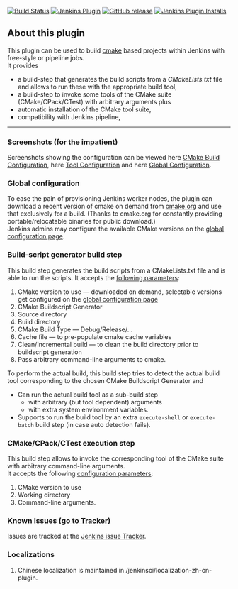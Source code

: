 [![Build Status](https://ci.jenkins.io/buildStatus/icon?job=Plugins%2Fcmakebuilder-plugin%2Fmaster)](https://ci.jenkins.io/job/Plugins/job/cmakebuilder-plugin/job/master/)
[![Jenkins Plugin](https://img.shields.io/jenkins/plugin/v/cmakebuilder.svg)](https://plugins.jenkins.io/cmakebuilder)
[![GitHub release](https://img.shields.io/github/release/jenkinsci/cmakebuilder-plugin.svg?label=changelog)](https://github.com/jenkinsci/cmakebuilder-plugin/releases/latest)
[![Jenkins Plugin Installs](https://img.shields.io/jenkins/plugin/i/cmakebuilder.svg?color=blue)](https://plugins.jenkins.io/cmakebuilder)

## About this plugin

This plugin can be used to build [cmake](https://cmake.org/) based projects
within Jenkins with free-style or pipeline jobs.  
It provides

-   a build-step that generates the build scripts from a *CMakeLists.txt* file
 and allows to run these with the appropriate build tool,
-   a build-step to invoke some tools of the CMake suite
 (CMake/CPack/CTest) with arbitrary arguments plus
-   automatic installation of the CMake tool suite,
-   compatibility with Jenkins pipeline,

------------------------------------------------------------------------

### Screenshots (for the impatient)

Screenshots showing the configuration can be viewed here [CMake Build
Configuration](https://wiki.jenkins.io/display/JENKINS/CMake+Build+Configuration),
here [Tool
Configuration](https://wiki.jenkins.io/display/JENKINS/Tool+Configuration)
and here [Global
Configuration](https://wiki.jenkins.io/display/JENKINS/Global+Configuration).

### Global configuration

To ease the pain of provisioning Jenkins worker nodes, the plugin can
download a recent version of cmake on demand from
[cmake.org](https://cmake.org/files/) and use that
exclusively for a build. (Thanks to cmake.org for constantly providing
portable/relocatable binaries for public download.)  
Jenkins admins may configure the available CMake versions on the [global
configuration page](https://wiki.jenkins.io/display/JENKINS/Global+Configuration).

### Build-script generator build step

This build step generates the build scripts from a CMakeLists.txt file
and is able to run the scripts. It accepts the [following
parameters](https://wiki.jenkins.io/display/JENKINS/CMake+Build+Configuration):

1.  CMake version to use — downloaded on demand, selectable versions get
    configured on the [global configuration
    page](https://wiki.jenkins.io/display/JENKINS/Global+Configuration)
2.  CMake Buildscript Generator
3.  Source directory
4.  Build directory
5.  CMake Build Type — Debug/Release/...
6.  Cache file — to pre-populate cmake cache variables
7.  Clean/Incremental build — to clean the build directory prior to
    buildscript generation
8.  Pass arbitrary command-line arguments to cmake.

To perform the actual build, this build step tries to detect the actual
build tool corresponding to the chosen CMake Buildscript Generator and

-   Can run the actual build tool as a sub-build step
    -   with arbitrary (but tool dependent) arguments
    -   with extra system environment variables.
-   Supports to run the build tool by an extra `execute-shell` or
    `execute-batch` build step (in case auto detection fails).

### CMake/CPack/CTest execution step

This build step allows to invoke the corresponding tool of the CMake
suite with arbitrary command-line arguments.  
It accepts the following [configuration parameters](https://wiki.jenkins.io/display/JENKINS/Tool+Configuration):

1.  CMake version to use
2.  Working directory
3.  Command-line arguments.

### Known Issues ([go to Tracker](https://issues.jenkins-ci.org/issues/?jql=project%20%3D%20JENKINS%20AND%20status%20%3D%20Open%20AND%20component%20%3D%20cmakebuilder-plugin))

Issues are tracked at the [Jenkins issue Tracker](https://issues.jenkins-ci.org/issues/?jql=component%20%3D%20cmakebuilder-plugin).

### Localizations
1. Chinese localization is maintained in /jenkinsci/localization-zh-cn-plugin.
